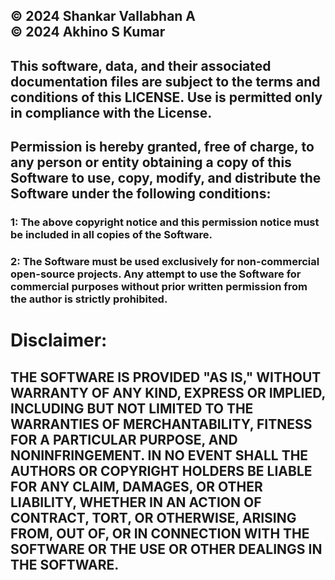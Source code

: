 ## © 2024 Shankar Vallabhan A <BR> © 2024 Akhino S Kumar

## This software, data, and their associated documentation files are subject to the terms and conditions of this LICENSE. Use is permitted only in compliance with the License.

## Permission is hereby granted, free of charge, to any person or entity obtaining a copy of this Software to use, copy, modify, and distribute the Software under the following conditions:

### 1: The above copyright notice and this permission notice must be included in all copies of the Software.

### 2: The Software must be used exclusively for non-commercial open-source projects. Any attempt to use the Software for commercial purposes without prior written permission from the author is strictly prohibited.

# Disclaimer:

## THE SOFTWARE IS PROVIDED "AS IS," WITHOUT WARRANTY OF ANY KIND, EXPRESS OR IMPLIED, INCLUDING BUT NOT LIMITED TO THE WARRANTIES OF MERCHANTABILITY, FITNESS FOR A PARTICULAR PURPOSE, AND NONINFRINGEMENT. IN NO EVENT SHALL THE AUTHORS OR COPYRIGHT HOLDERS BE LIABLE FOR ANY CLAIM, DAMAGES, OR OTHER LIABILITY, WHETHER IN AN ACTION OF CONTRACT, TORT, OR OTHERWISE, ARISING FROM, OUT OF, OR IN CONNECTION WITH THE SOFTWARE OR THE USE OR OTHER DEALINGS IN THE SOFTWARE.
